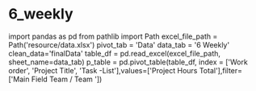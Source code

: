 # 6_weekly

import pandas as pd
from pathlib import Path
excel_file_path = Path('resource/data.xlsx')
pivot_tab = 'Data'
data_tab = '6 Weekly'
clean_data='finalData'
table_df = pd.read_excel(excel_file_path, sheet_name=data_tab)
p_table = pd.pivot_table(table_df, index = ['Work order', 'Project Title', 'Task -List'],values=['Project Hours Total'],filter=['Main Field Team
/
Team
'])

